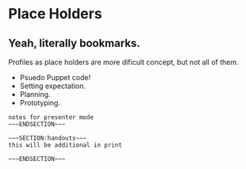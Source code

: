 <!SLIDE>
# Place Holders #
## Yeah, literally bookmarks. ##

Profiles as place holders are more dificult concept, but not all of them. 

* Psuedo Puppet code!
* Setting expectation.
* Planning.
* Prototyping.


~~~SECTION:notes~~~
notes for presenter mode
~~~ENDSECTION~~~

~~~SECTION:handouts~~~
this will be additional in print

~~~ENDSECTION~~~

